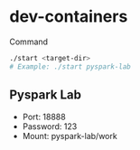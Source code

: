 # dev-containers

Command

```bash
./start <target-dir>
# Example: ./start pyspark-lab
```

## Pyspark Lab

- Port: 18888
- Password: 123
- Mount: pyspark-lab/work
